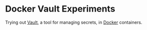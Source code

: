# Docker Vault Experiments

Trying out [Vault](https://www.vaultproject.io), a tool for managing secrets, in [Docker](https://www.docker.com) containers.
